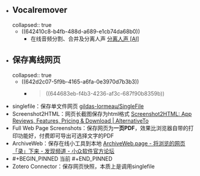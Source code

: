 - ## Vocalremover
  collapsed:: true
	- ((642410c8-b4fb-488d-a689-e1cb74da68b0))
		- 在线音频分割、合并及分离人声 [分离人声 [AI]](https://vocalremover.org/zh/)
- ## 保存离线网页
  collapsed:: true
	- ((642d2c07-5f9b-4165-a6fa-0e3970d7b3b3))
		- >((644683eb-f4b3-4236-af3c-687f90b8359b))
- singlefile：保存单文件网页 [gildas-lormeau/SingleFile](https://github.com/gildas-lormeau/SingleFile)
- Screenshot2HTML：网页长截图保存为html格式 [Screenshot2HTML: App Reviews, Features, Pricing & Download | AlternativeTo](https://alternativeto.net/software/screenshot2html/about/)
- Full Web Page Screenshots：保存网页为**一页PDF**，效果比浏览器自带的打印功能好，付费即可导出可选择文字的PDF
- ArchiveWeb：保存在线小工具到本地 [ArchiveWeb.page - 将浏览的网页「录」下来 - 发现频道 - 小众软件官方论坛](https://meta.appinn.net/t/topic/36335)
- #+BEGIN_PINNED
  当前
  #+END_PINNED
- Zotero Connector：保存网页快照，本质上是调用singlefile